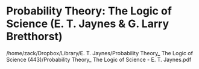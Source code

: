 # Probability Theory: The Logic of Science (E. T. Jaynes & G. Larry Bretthorst)

/home/zack/Dropbox/Library/E. T. Jaynes/Probability Theory_ The Logic of Science (443)/Probability Theory_ The Logic of Science - E. T. Jaynes.pdf

